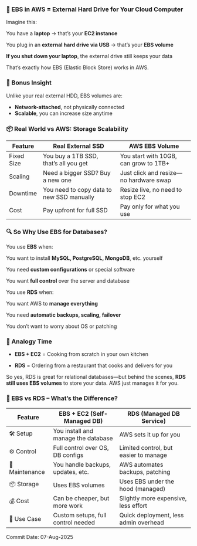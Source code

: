 


### 💽 EBS in AWS = External Hard Drive for Your Cloud Computer
Imagine this:

You have a **laptop** → that’s your **EC2 instance**

You plug in an **external hard drive via USB** → that’s your **EBS volume**

**If you shut down your laptop**, the external drive still keeps your data

That’s exactly how EBS (Elastic Block Store) works in AWS.




### 🧠 Bonus Insight
Unlike your real external HDD, EBS volumes are:

- **Network-attached**, not physically connected
- **Scalable**, you can increase size anytime


### 📦 Real World vs AWS: Storage Scalability
|Feature	| Real External SSD	| AWS EBS Volume | 
|---|---|---|
| Fixed Size	| You buy a 1TB SSD, that’s all you get	| You start with 10GB, can grow to 1TB+ | 
| Scaling	| Need a bigger SSD? Buy a new one	| Just click and resize—no hardware swap | 
| Downtime	| You need to copy data to new SSD manually	| Resize live, no need to stop EC2 |
| Cost	| Pay upfront for full SSD	| Pay only for what you use | 










### 🔍 So Why Use EBS for Databases?
You use **EBS** when:

You want to install **MySQL, PostgreSQL, MongoDB**, etc. yourself

You need **custom configurations** or special software

You want **full control** over the server and database

You use **RDS** when:

You want AWS to **manage everything**

You need **automatic backups, scaling, failover**

You don’t want to worry about OS or patching



### 🧁 Analogy Time
- **EBS + EC2** = Cooking from scratch in your own kitchen

- **RDS** = Ordering from a restaurant that cooks and delivers for you

So yes, RDS is great for relational databases—but behind the scenes, **RDS still uses EBS volumes** to store your data. AWS just manages it for you.



### 🧠 EBS vs RDS – What’s the Difference?
| Feature	| EBS + EC2 (Self-Managed DB)	| RDS (Managed DB Service) |
|---|---|---|
| 🛠️ Setup	| You install and manage the database	| AWS sets it up for you |
| ⚙️ Control	| Full control over OS, DB configs	|Limited control, but easier to manage | 
| 🔧 Maintenance	| You handle backups, updates, etc.	| AWS automates backups, patching | 
| 📦 Storage	| Uses EBS volumes	| Uses EBS under the hood (managed) | 
| 💰 Cost	| Can be cheaper, but more work	| Slightly more expensive, less effort |
|🧪 Use Case	| Custom setups, full control needed	| Quick deployment, less admin overhead |






Commit Date: 07-Aug-2025
